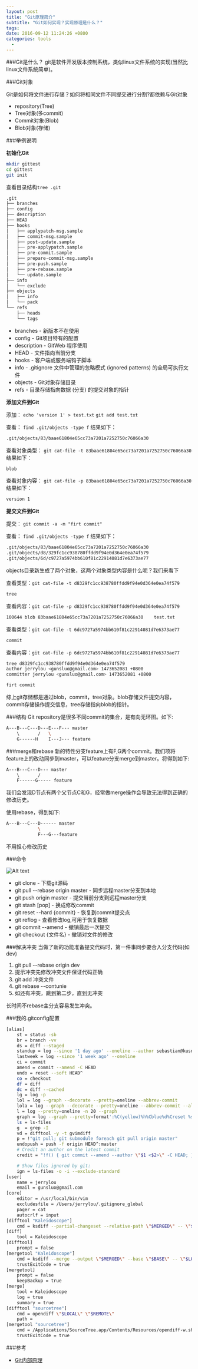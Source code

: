 ```yaml
---
layout: post
title: "Git原理简介"
subtitle: "Git如何实现？实现原理是什么？"
tags:
date: 2016-09-12 11:24:26 +0800
categories: tools
  - 
---
```


###Git是什么？
git是软件开发版本控制系统，类似linux文件系统的实现(当然比linux文件系统简单)。

###Git对象

Git是如何将文件进行存储？如何将相同文件不同提交进行分割?都依赖与Git对象

* repository(Tree)
* Tree对象(多commit)
* Commit对象(Blob)
* Blob对象(存储)

###举例说明

**初始化Git**

```bash
mkdir gittest
cd gittest
git init
```

查看目录结构`tree .git`

```bash
.git
├── branches
├── config
├── description
├── HEAD
├── hooks
│   ├── applypatch-msg.sample
│   ├── commit-msg.sample
│   ├── post-update.sample
│   ├── pre-applypatch.sample
│   ├── pre-commit.sample
│   ├── prepare-commit-msg.sample
│   ├── pre-push.sample
│   ├── pre-rebase.sample
│   └── update.sample
├── info
│   └── exclude
├── objects
│   ├── info
│   └── pack
└── refs
    ├── heads
    └── tags
```
- branches - 新版本不在使用
- config - Git项目特有的配置
- description - GitWeb 程序使用
- HEAD - 文件指向当前分支
- hooks - 客户端或服务端钩子脚本
- info - .gitignore 文件中管理的忽略模式 (ignored patterns) 的全局可执行文件
- objects - Git对象存储目录
- refs - 目录存储指向数据 (分支) 的提交对象的指针

**添加文件到Git**

添加： `echo 'version 1' > test.txt` `git add test.txt`

查看： `find .git/objects -type f` 结果如下：

```bash
.git/objects/83/baae61804e65cc73a7201a7252750c76066a30
```

查看对象类型： `git cat-file -t 83baae61804e65cc73a7201a7252750c76066a30` 结果如下：

```bash
blob
```

查看对象内容： `git cat-file -p 83baae61804e65cc73a7201a7252750c76066a30` 结果如下：

```bash
version 1
```

**提交文件到Git**

提交： `git commit -a -m "firt commit"`

查看： `find .git/objects -type f` 结果如下：

```bash
.git/objects/83/baae61804e65cc73a7201a7252750c76066a30
.git/objects/d8/329fc1cc938780ffdd9f94e0d364e0ea74f579
.git/objects/6d/c9727a5974bb610f81c22914081d7e6373ae77
```
objects目录新生成了两个对象，这两个对象类型内容是什么呢？我们来看下

查看类型：`git cat-file -t d8329fc1cc938780ffdd9f94e0d364e0ea74f579`

```bash
tree
```

查看内容：`git cat-file -p d8329fc1cc938780ffdd9f94e0d364e0ea74f579`

```bash
100644 blob 83baae61804e65cc73a7201a7252750c76066a30	test.txt
```

查看类型：`git cat-file -t 6dc9727a5974bb610f81c22914081d7e6373ae77`

```bash
commit
```

查看内容：`git cat-file -p 6dc9727a5974bb610f81c22914081d7e6373ae77`

```bash
tree d8329fc1cc938780ffdd9f94e0d364e0ea74f579
author jerrylou <gunsluo@gmail.com> 1473652081 +0800
committer jerrylou <gunsluo@gmail.com> 1473652081 +0800

firt commit
```

综上git存储都是通过blob，commit，tree对象。blob存储文件提交内容，commit存储操作提交信息，tree存储指向blob的指针。

###结构
Git repository是很多不同commit的集合，是有向无环图。如下:

```bash
A---B---C---D---E---F--- master
    \       /   \
    G------H    I---J--- feature
```

###merge和rebase
新的特性分支feature上有F,G两个commit。我们项将feature上的改动同步到master，可以feature分支merge到master。将得到如下:

```bash
A---B---C---D--- master
    \       /
    F------G----- feature
```
我们会发现D节点有两个父节点C和G，经常做merge操作会导致无法得到正确的修改历史。

使用rebase，得到如下:

```bash
A---B---C---D------ master
            \
            F---G---feature
```
不用担心修改历史

###命令

![Alt text](http://ww4.sinaimg.cn/mw690/0065glrAgw1f7qrk2hl4wj30nt0gugrq.jpg "git command")

* git clone - 下载git源码
* git pull --rebase origin master - 同步远程master分支到本地
* git push origin master - 提交当前分支到远程master分支
* git stash [pop] - 换成修改commit
* git reset --hard {commit} - 恢复到commit提交点
* git reflog - 查看修改log,可用于恢复数据
* git commit --amend - 撤销最后一次提交
* git checkout {文件名} - 撤销对文件的修改

###解决冲突
当做了新的功能准备提交代码时，第一件事同步要合入分支代码(如dev)

1. git pull --rebase origin dev
2. 提示冲突先修改冲突文件保证代码正确
3. git add 冲突文件
4. git rebase --contunie
5. 如还有冲突，跳到第二步，直到无冲突

长时间不rebase主分支容易发生冲突。


###我的.gitconfig配置

```bash
[alias]
	st = status -sb
	br = branch -vv
    ds = diff --staged
    standup = log --since '1 day ago' --oneline --author sebastian@kusnier.net
    lastweek = log --since '1 week ago' --oneline
    ci = commit
    amend = commit --amend -C HEAD
    undo = reset --soft HEAD^
    co = checkout
    df = diff
    dc = diff --cached
    lg = log -p
    lol = log --graph --decorate --pretty=oneline --abbrev-commit
    lola = log --graph --decorate --pretty=oneline --abbrev-commit --all
    l = log --pretty=oneline -n 20 --graph
    graph = log --graph --pretty=format':%C(yellow)%h%Cblue%d%Creset %s %C(white) %an, %ar%Creset'
    ls = ls-files
    g  = grep -I
    vd = difftool -y -t gvimdiff
    p = !"git pull; git submodule foreach git pull origin master"
    undopush = push -f origin HEAD^:master
    # Credit an author on the latest commit
    credit = "!f() { git commit --amend --author \"$1 <$2>\" -C HEAD; }; f"

    # Show files ignored by git:
    ign = ls-files -o -i --exclude-standard
[user]
	name = jerrylou
	email = gunsluo@gmail.com
[core]
	editor = /usr/local/bin/vim
	excludesfile = /Users/jerrylou/.gitignore_global
    pager = cat
    autocrlf = input
[difftool "Kaleidoscope"]
    cmd = ksdiff --partial-changeset --relative-path \"$MERGED\" -- \"$LOCAL\" \"$REMOTE\"
[diff]
    tool = Kaleidoscope
[difftool]
    prompt = false
[mergetool "Kaleidoscope"]
    cmd = ksdiff --merge --output \"$MERGED\" --base \"$BASE\" -- \"$LOCAL\" --snapshot \"$REMOTE\" --snapshot
    trustExitCode = true
[mergetool]
    prompt = false
    keepBackup = true
[merge]
    tool = Kaleidoscope
    log = true
    summary = true
[difftool "sourcetree"]
	cmd = opendiff \"$LOCAL\" \"$REMOTE\"
	path = 
[mergetool "sourcetree"]
	cmd = /Applications/SourceTree.app/Contents/Resources/opendiff-w.sh \"$LOCAL\" \"$REMOTE\" -ancestor \"$BASE\" -merge \"$MERGED\"
	trustExitCode = true
```

###参考

* [Git内部原理](http://iissnan.com/progit/html/zh/ch9_1.html)

